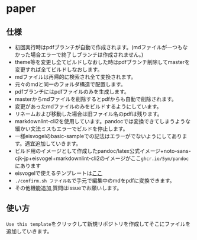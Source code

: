 # paper

## 仕様

- 初回実行時はpdfブランチが自動で作成されます。(mdファイルが一つもなかった場合エラーで終了しブランチは作成されません。)
- theme等を変更し全てビルドしなおした時はpdfブランチ削除してmasterを変更すれば全てビルドしなおします。
- mdファイルは再帰的に検索され全て変換されます。
- 元々のmdと同一のフォルダ構造で配置します。
- pdfブランチにはpdfファイルのみを生成します。
- masterからmdファイルを削除するとpdfからも自動で削除されます。
- 変更があったmdファイルのみをビルドするようにしています。
- リネームおよび移動した場合は旧ファイル名のpdfは残ります。
- markdownlint-cli2を使用しています。pandocでは変換できてしまうような細かい文法ミスもエラーでビルドを停止します。
- 一様eisvogelのbasic-sampleでの記法はエラーがでないようにしてあります。適宜追加していきます。
- ビルド用のイメージとして作成したpandoc/latex公式イメージ+noto-sans-cjk-jp+eisvogel+markdownlint-cli2のイメージがここ`ghcr.io/5ym/pandoc`にあります
- eisvogelで使えるテンプレートは[ここ](https://github.com/Wandmalfarbe/pandoc-latex-template/tree/master/examples)
- `./confirm.sh ファイル名`で手元で編集中のmdをpdfに変換できます。
- その他機能追加,質問はissueでお願いします。

## 使い方

`Use this template`をクリックして新規リポジトリを作成してそこにファイルを追加していきます。

